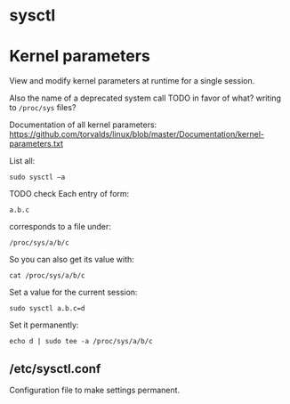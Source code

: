 # sysctl

# Kernel parameters

View and modify kernel parameters at runtime for a single session.

Also the name of a deprecated system call TODO in favor of what? writing to `/proc/sys` files?

Documentation of all kernel parameters: <https://github.com/torvalds/linux/blob/master/Documentation/kernel-parameters.txt>

List all:

    sudo sysctl –a

TODO check Each entry of form:

    a.b.c

corresponds to a file under:

    /proc/sys/a/b/c

So you can also get its value with:

    cat /proc/sys/a/b/c

Set a value for the current session:

    sudo sysctl a.b.c=d

Set it permanently:

    echo d | sudo tee -a /proc/sys/a/b/c

## /etc/sysctl.conf

Configuration file to make settings permanent.
